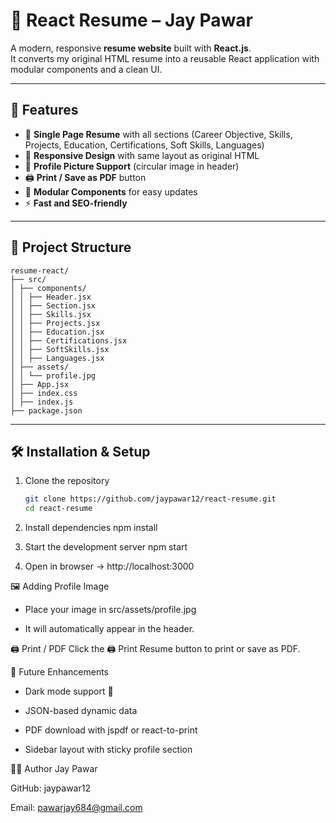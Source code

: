 # 📝 React Resume – Jay Pawar

A modern, responsive **resume website** built with **React.js**.  
It converts my original HTML resume into a reusable React application with modular components and a clean UI.

---

## 🚀 Features
- 📄 **Single Page Resume** with all sections (Career Objective, Skills, Projects, Education, Certifications, Soft Skills, Languages)
- 🎨 **Responsive Design** with same layout as original HTML
- 👤 **Profile Picture Support** (circular image in header)
- 🖨️ **Print / Save as PDF** button
- 🧩 **Modular Components** for easy updates
- ⚡ **Fast and SEO-friendly**

---

## 📂 Project Structure

```
resume-react/
├── src/
│ ├── components/
│ │ ├── Header.jsx
│ │ ├── Section.jsx
│ │ ├── Skills.jsx
│ │ ├── Projects.jsx
│ │ ├── Education.jsx
│ │ ├── Certifications.jsx
│ │ ├── SoftSkills.jsx
│ │ ├── Languages.jsx
│ ├── assets/
│ │ └── profile.jpg
│ ├── App.jsx
│ ├── index.css
│ ├── index.js
├── package.json
```
---

## 🛠️ Installation & Setup

1. Clone the repository
   ```bash
   git clone https://github.com/jaypawar12/react-resume.git
   cd react-resume
2. Install dependencies 
  npm install

3. Start the development server
  npm start

4. Open in browser → http://localhost:3000

🖼️ Adding Profile Image
- Place your image in src/assets/profile.jpg

- It will automatically appear in the header.

🖨️ Print / PDF
Click the 🖨️ Print Resume button to print or save as PDF.

📌 Future Enhancements
- Dark mode support 🌙

- JSON-based dynamic data

- PDF download with jspdf or react-to-print

- Sidebar layout with sticky profile section

👨‍💻 Author
Jay Pawar

GitHub: jaypawar12

Email: pawarjay684@gmail.com
